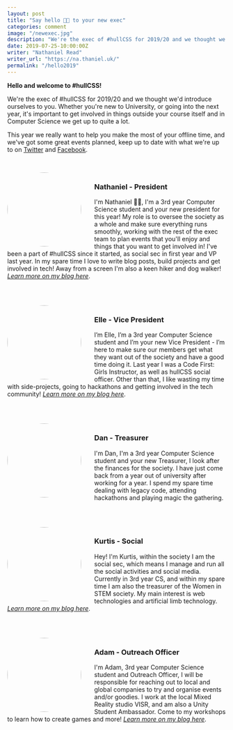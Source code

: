 ```yaml
---
layout: post
title: "Say hello 👋🏻 to your new exec"
categories: comment
image: "/newexec.jpg"
description: "We're the exec of #hullCSS for 2019/20 and we thought we'd introduce ourselves to you. Learn a bit more about us, what we get up to and what we're planning for this year"
date: 2019-07-25-10:00:00Z
writer: "Nathaniel Read"
writer_url: "https://na.thaniel.uk/"
permalink: "/hello2019"
---
```


<b>Hello and welcome to #hullCSS!</b> 

We're the exec of #hullCSS for 2019/20 and we thought we'd introduce ourselves to you. Whether you're new to University, or going into the next year, it's important to get involved in things outside your course itself and in Computer Science we get up to quite a lot. 

This year we really want to help you make the most of your offline time, and we've got some great events planned, keep up to date with what we're up to on <a href="https://twitter.com/css_hull">Twitter</a> and <a href="//fb.me/hullcss">Facebook</a>.


<div class="bio-block">
<img src="{{site.baseurl}}/images/exec/nathaniel.png" class="post-heads">
<h3><b>Nathaniel</b> - President</h3>

I'm Nathaniel 👋🏻, I'm a 3rd year Computer Science student and your new president for this year! My role is to oversee the society as a whole and make sure everything runs smoothly, working with the rest of the exec team to plan events that you'll enjoy and things that you want to get involved in! I've been a part of #hullCSS since it started, as social sec in first year and VP last year. 
In my spare time I love to write blog posts, build projects and get involved in tech! Away from a screen I'm also a keen hiker and dog walker! <i><a href="//nathaniel.work">Learn more on my blog here</a></i>.

</div>

<div class="bio-block">
<img src="{{site.baseurl}}/images/exec/elle.jpg" class="post-heads">
<h3> <b>Elle</b> - Vice President </h3>

I’m Elle, I’m a 3rd year Computer Science student and I’m your new Vice President - I’m here to make sure our members get what they want out of the society and have a good time doing it. Last year I was a Code First: Girls Instructor, as well as hullCSS social officer. Other than that, I like wasting my time with side-projects, going to hackathons and getting involved in the tech community!  <i><a href="//elletownsend.co.uk">Learn more on my blog here</a></i>.
</div>

<div class="bio-block">
<img src="{{site.baseurl}}/images/exec/dan.png" class="post-heads">
<h3> <b>Dan</b> - Treasurer </h3>

I'm Dan, I'm a 3rd year Computer Science student and your new Treasurer, I look after the finances for the society. I have just come back from a year out of university after working for a year. I spend my spare time dealing with legacy code, attending hackathons and playing magic the gathering.

</div>

<div class="bio-block">
<img src="{{site.baseurl}}/images/exec/kurtis.jpg" class="post-heads">
<h3> <b>Kurtis</b> - Social </h3>

Hey! I'm Kurtis, within the society I am the social sec, which means I manage and run all the social activities and social media. Currently in 3rd year CS, and within my spare time I am also the treasurer of the Women in STEM society. My main interest is web technologies and artificial limb technology. <i><a href="//kurtisthrasher.co.uk">Learn more on my blog here</a></i>.
</div>

<div class="bio-block">
<img src="{{site.baseurl}}/images/exec/adam.jpg" class="post-heads">
<h3> <b>Adam</b> - Outreach Officer </h3>

I'm Adam, 3rd year Computer Science student and Outreach Officer, I will be responsible for reaching out to local and global companies to try and organise events and/or goodies. I work at the local Mixed Reality studio VISR, and am also a Unity Student Ambassador. Come to my workshops to learn how to create games and more!   <i><a href="//adamt3d.com">Learn more on my blog here</a></i>.
</div>

<style>
.post-heads {
    float: left;
    height: 170px;
    border-radius: 360px;
    margin-right: 30px;
    -webkit-user-select: none;
    -khtml-user-select: none;
    -moz-user-select: none;
    -o-user-select: none;
    user-select: none;
}
.bio-block {
    display: inline-block;
    margin-top: 30px;
    margin-bottom: 15px;
    min-width: 100%;
}
.content a {
    color: #7d7d7d;
}
.content a:hover {
    color: #7d7d7d;
}

</style>
